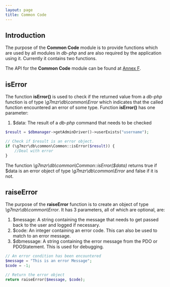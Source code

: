 ```yaml
---
layout: page
title: Common Code
---
```

## Introduction
The purpose of the **Common Code** module is to provide functions which are used by all
modules in *db-php* and are also required by the application using it.  Currently it contains
two functions.

The API for the **Common Code** module can be found at [Annex F](35_API_Common.md).

## isError
The function **isError()** is used to check if the returned value from a *db-php* function is
of type *\g7mzr\db\common\Error* which indicates that the called function encountered an error of
some type.  Function **isError()** has one parameter:
1. $data: The result of a *db-php* command that needs to be checked

```php
$result = $dbmanager->getAdminDriver()->userExists("username");

// Check if $result is an error object.
if (\g7mzr\db\common\Common::isError($result)) {
    //Deal with error
}
```

The function *\g7mzr\db\common\Common::isError($data)* returns true if $data is an error
object of type *\g7mzr\db\common\Error* and false if it is not.

## raiseError
The purpose of the **raiseError** function is to create an object of type *\g7mzr\db\common\Error*.
It has 3 parameters, all of which are optional, are:
1. $message:  A string containing the message that needs to get passed back to the user
and logged if necessary.
2. $code: An integer containing an error code.  This can also be used to match to an error message.
3. $dbmessage:  A string containing the error message from the PDO or PDOStatement.  This is
used for debugging.

```php
// An error condition has been encountered
$message = "This is an error Message";
$code = -1;

// Return the error object
return raiseError($message, $code);
```